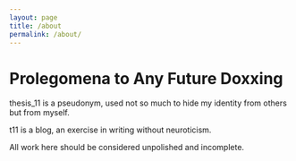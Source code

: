 ```yaml
---
layout: page
title: /about
permalink: /about/
---
```


# Prolegomena to Any Future Doxxing
>
thesis_11 is a pseudonym, used not so much to hide my identity from others but from myself.
>
t11 is a blog, an exercise in writing without neuroticism.
>
All work here should be considered unpolished and incomplete.
